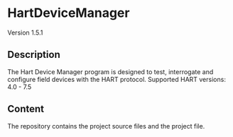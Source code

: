 # HartDeviceManager
Version 1.5.1
## Description
The Hart Device Manager program is designed to test, interrogate and configure field devices with the HART protocol. Supported HART versions: 4.0 - 7.5
## Content
The repository contains the project source files and the project file.
